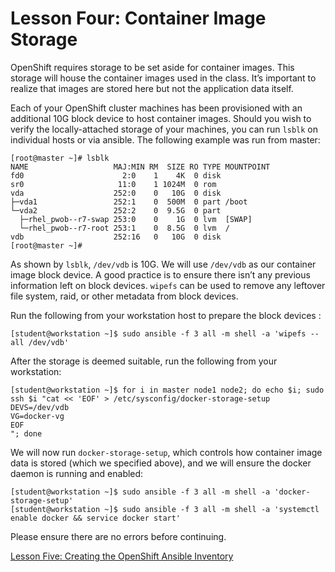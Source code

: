 # Lesson Four: Container Image Storage

OpenShift requires storage to be set aside for container images. This storage will house the container images used in the class. It’s important to realize that images are stored here but not the application data itself.


Each of your OpenShift cluster machines has been provisioned with an additional 10G block device to host container images. Should you wish to verify the locally-attached storage of your machines, you can run `lsblk` on individual hosts or via ansible. The following example was run from master:

```
[root@master ~]# lsblk
NAME                   MAJ:MIN RM  SIZE RO TYPE MOUNTPOINT
fd0                      2:0    1    4K  0 disk
sr0                     11:0    1 1024M  0 rom  
vda                    252:0    0   10G  0 disk
├─vda1                 252:1    0  500M  0 part /boot
└─vda2                 252:2    0  9.5G  0 part
  ├─rhel_pwob--r7-swap 253:0    0    1G  0 lvm  [SWAP]
  └─rhel_pwob--r7-root 253:1    0  8.5G  0 lvm  /
vdb                    252:16   0   10G  0 disk
[root@master ~]#
```

As shown by `lsblk`, `/dev/vdb` is 10G. We will use `/dev/vdb` as our container image block device. A good practice is to ensure there isn’t any previous information left on block devices. `wipefs` can be used to remove any leftover file system, raid, or other metadata from block devices.

Run the following from your workstation host to prepare the block devices :
```
[student@workstation ~]$ sudo ansible -f 3 all -m shell -a 'wipefs --all /dev/vdb'
```
After the storage is deemed suitable, run the following from your workstation:
```
[student@workstation ~]$ for i in master node1 node2; do echo $i; sudo ssh $i "cat << 'EOF' > /etc/sysconfig/docker-storage-setup
DEVS=/dev/vdb
VG=docker-vg
EOF
"; done
```
We will now run `docker-storage-setup`, which controls how container image data is stored (which we specified above), and we will ensure the docker daemon is running and enabled:
```
[student@workstation ~]$ sudo ansible -f 3 all -m shell -a 'docker-storage-setup'
[student@workstation ~]$ sudo ansible -f 3 all -m shell -a 'systemctl enable docker && service docker start'
```
Please ensure there are no errors before continuing.

[Lesson Five: Creating the OpenShift Ansible Inventory](05-lesson-create_inventory.md)
